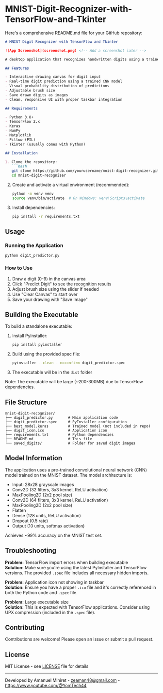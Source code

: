 # MNIST-Digit-Recognizer-with-TensorFlow-and-Tkinter

Here's a comprehensive README.md file for your GitHub repository:

```markdown
# MNIST Digit Recognizer with TensorFlow and Tkinter

![App Screenshot](screenshot.png) <!-- Add a screenshot later -->

A desktop application that recognizes handwritten digits using a trained TensorFlow/Keras model with a user-friendly Tkinter GUI.

## Features

- Interactive drawing canvas for digit input
- Real-time digit prediction using a trained CNN model
- Visual probability distribution of predictions
- Adjustable brush size
- Save drawn digits as images
- Clean, responsive UI with proper taskbar integration

## Requirements

- Python 3.8+
- TensorFlow 2.x
- Keras
- NumPy
- Matplotlib
- Pillow (PIL)
- Tkinter (usually comes with Python)

## Installation

1. Clone the repository:
   ```bash
   git clone https://github.com/yourusername/mnist-digit-recognizer.git
   cd mnist-digit-recognizer
   ```

2. Create and activate a virtual environment (recommended):
   ```bash
   python -m venv venv
   source venv/bin/activate  # On Windows: venv\Scripts\activate
   ```

3. Install dependencies:
   ```bash
   pip install -r requirements.txt
   ```

## Usage

### Running the Application
```bash
python digit_predictor.py
```

### How to Use
1. Draw a digit (0-9) in the canvas area
2. Click "Predict Digit" to see the recognition results
3. Adjust brush size using the slider if needed
4. Use "Clear Canvas" to start over
5. Save your drawing with "Save Image"

## Building the Executable

To build a standalone executable:

1. Install PyInstaller:
   ```bash
   pip install pyinstaller
   ```

2. Build using the provided spec file:
   ```bash
   pyinstaller --clean --noconfirm digit_predictor.spec
   ```

3. The executable will be in the `dist` folder

Note: The executable will be large (~200-300MB) due to TensorFlow dependencies.

## File Structure

```
mnist-digit-recognizer/
├── digit_predictor.py       # Main application code
├── digit_predictor.spec     # PyInstaller configuration
├── best_model.keras         # Trained model (not included in repo)
├── digit_icon.ico           # Application icon
├── requirements.txt         # Python dependencies
├── README.md                # This file
└── saved_digits/            # Folder for saved digit images
```

## Model Information

The application uses a pre-trained convolutional neural network (CNN) model trained on the MNIST dataset. The model architecture is:

- Input: 28x28 grayscale images
- Conv2D (32 filters, 3x3 kernel, ReLU activation)
- MaxPooling2D (2x2 pool size)
- Conv2D (64 filters, 3x3 kernel, ReLU activation)
- MaxPooling2D (2x2 pool size)
- Flatten
- Dense (128 units, ReLU activation)
- Dropout (0.5 rate)
- Output (10 units, softmax activation)

Achieves ~99% accuracy on the MNIST test set.

## Troubleshooting

**Problem:** TensorFlow import errors when building executable  
**Solution:** Make sure you're using the latest PyInstaller and TensorFlow versions. The provided `.spec` file includes all necessary hidden imports.

**Problem:** Application icon not showing in taskbar  
**Solution:** Ensure you have a proper `.ico` file and it's correctly referenced in both the Python code and `.spec` file.

**Problem:** Large executable size  
**Solution:** This is expected with TensorFlow applications. Consider using UPX compression (included in the `.spec` file).

## Contributing

Contributions are welcome! Please open an issue or submit a pull request.

## License

MIT License - see [LICENSE](LICENSE) file for details

---

Developed by Amanuel Mihiret - zeaman48@gmail.com - https://www.youtube.com/@YomTech44
```
